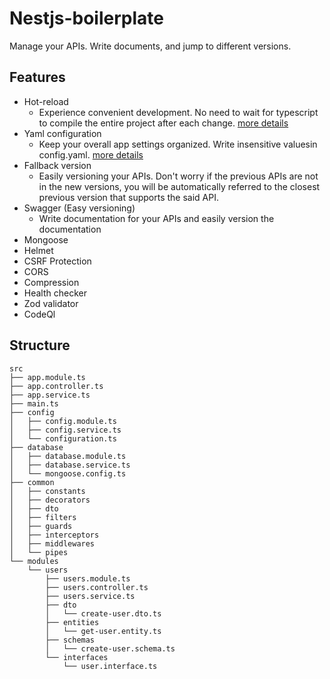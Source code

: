 
# Nestjs-boilerplate

Manage your APIs. Write documents, and jump to different versions.

## Features

- Hot-reload
    - Experience convenient development. No need to wait for typescript to compile the entire project after each change. [more details](https://docs.nestjs.com/recipes/hot-reload)
- Yaml configuration
    - Keep your overall app settings organized. Write insensitive values ​​in config.yaml. [more details](https://docs.nestjs.com/techniques/configuration#custom-configuration-files)
- Fallback version
    - Easily versioning your APIs. Don't worry if the previous APIs are not in the new versions, you will be automatically referred to the closest previous version that supports the said API. 
- Swagger (Easy versioning)
    - Write documentation for your APIs and easily version the documentation
- Mongoose
- Helmet
- CSRF Protection
- CORS
- Compression
- Health checker
- Zod validator
- CodeQl


## Structure

    src 
    ├── app.module.ts   
    ├── app.controller.ts
    ├── app.service.ts
    ├── main.ts
    ├── config
    │   ├── config.module.ts
    │   ├── config.service.ts
    │   └── configuration.ts
    ├── database
    │   ├── database.module.ts
    │   ├── database.service.ts
    │   └── mongoose.config.ts
    ├── common
    │   ├── constants
    │   ├── decorators
    │   ├── dto
    │   ├── filters
    │   ├── guards
    │   ├── interceptors
    │   ├── middlewares
    │   └── pipes
    └── modules
        └── users
            ├── users.module.ts
            ├── users.controller.ts
            ├── users.service.ts
            ├── dto
            │   └── create-user.dto.ts
            ├── entities
            │   └── get-user.entity.ts
            ├── schemas
            │   └── create-user.schema.ts
            └── interfaces
                └── user.interface.ts
